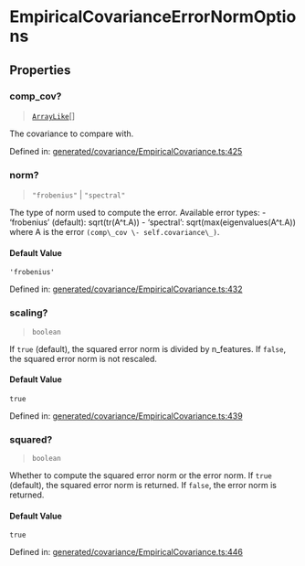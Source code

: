 # EmpiricalCovarianceErrorNormOptions

## Properties

### comp\_cov?

> [`ArrayLike`](../types/ArrayLike.md)[]

The covariance to compare with.

Defined in:  [generated/covariance/EmpiricalCovariance.ts:425](https://github.com/transitive-bullshit/scikit-learn-ts/blob/92ab806/packages/sklearn/src/generated/covariance/EmpiricalCovariance.ts#L425)

### norm?

> `"frobenius"` \| `"spectral"`

The type of norm used to compute the error. Available error types: - ‘frobenius’ (default): sqrt(tr(A^t.A)) - ‘spectral’: sqrt(max(eigenvalues(A^t.A)) where A is the error `(comp\_cov \- self.covariance\_)`.

#### Default Value

`'frobenius'`

Defined in:  [generated/covariance/EmpiricalCovariance.ts:432](https://github.com/transitive-bullshit/scikit-learn-ts/blob/92ab806/packages/sklearn/src/generated/covariance/EmpiricalCovariance.ts#L432)

### scaling?

> `boolean`

If `true` (default), the squared error norm is divided by n\_features. If `false`, the squared error norm is not rescaled.

#### Default Value

`true`

Defined in:  [generated/covariance/EmpiricalCovariance.ts:439](https://github.com/transitive-bullshit/scikit-learn-ts/blob/92ab806/packages/sklearn/src/generated/covariance/EmpiricalCovariance.ts#L439)

### squared?

> `boolean`

Whether to compute the squared error norm or the error norm. If `true` (default), the squared error norm is returned. If `false`, the error norm is returned.

#### Default Value

`true`

Defined in:  [generated/covariance/EmpiricalCovariance.ts:446](https://github.com/transitive-bullshit/scikit-learn-ts/blob/92ab806/packages/sklearn/src/generated/covariance/EmpiricalCovariance.ts#L446)
